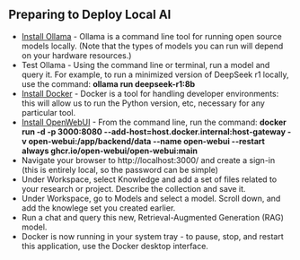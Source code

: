## Preparing to Deploy Local AI

- [Install Ollama](https://ollama.com/) - Ollama is a command line tool for running open source models locally. (Note that the types of models you can run will depend on your hardware resources.)
- Test Ollama - Using the command line or terminal, run a model and query it. For example, to run a minimized version of DeepSeek r1 locally, use the command: **ollama run deepseek-r1:8b**
- [Install Docker](https://www.docker.com/) - Docker is a tool for handling developer environments: this will allow us to run the Python version, etc, necessary for any particular tool.
- [Install OpenWebUI](https://openwebui.com/) - From the command line, run the command: **docker run -d -p 3000:8080 --add-host=host.docker.internal:host-gateway -v open-webui:/app/backend/data --name open-webui --restart always ghcr.io/open-webui/open-webui:main**
- Navigate your browser to http://localhost:3000/ and create a sign-in (this is entirely local, so the password can be simple)
- Under Workspace, select Knowledge and add a set of files related to your research or project. Describe the collection and save it. 
- Under Workspace, go to Models and select a model. Scroll down, and add the knowlege set you created earlier.
- Run a chat and query this new, Retrieval-Augmented Generation (RAG) model.
- Docker is now running in your system tray - to pause, stop, and restart this application, use the Docker desktop interface.